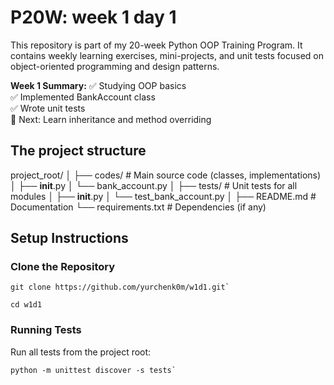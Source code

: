 # P20W: week 1 day 1

This repository is part of my 20-week Python OOP Training Program.
It contains weekly learning exercises, mini-projects, and unit tests focused on object-oriented programming and design patterns.

**Week 1 Summary:**
✅ Studying OOP basics  
✅ Implemented BankAccount class  
✅ Wrote unit tests  
🚀 Next: Learn inheritance and method overriding

## The project structure
project_root/
│
├── codes/                # Main source code (classes, implementations)
│   ├── __init__.py
│   └── bank_account.py
│
├── tests/                # Unit tests for all modules
│   ├── __init__.py
│   └── test_bank_account.py
│
├── README.md             # Documentation
└── requirements.txt      # Dependencies (if any)

## Setup Instructions

### Clone the Repository
```
git clone https://github.com/yurchenk0m/w1d1.git`

cd w1d1
```

### Running Tests
Run all tests from the project root:

```
python -m unittest discover -s tests`
```



